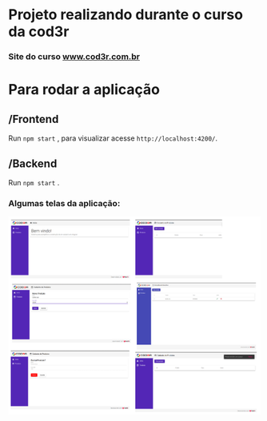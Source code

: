 # Projeto realizando durante o curso da cod3r

### Site do curso www.cod3r.com.br

# Para rodar a aplicação

## /Frontend

Run `npm start` , para visualizar acesse `http://localhost:4200/`. 

## /Backend

Run `npm start` .


### Algumas telas da aplicação:
![imgem da aplicação](https://github.com/leandrorodca/angular-crud/blob/master/readme.png)
